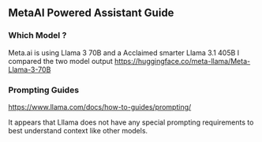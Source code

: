## MetaAI Powered Assistant Guide

### Which Model ?

Meta.ai is using Llama 3 70B and a Acclaimed smarter Llama 3.1 405B
I compared the two model output
https://huggingface.co/meta-llama/Meta-Llama-3-70B


### Prompting Guides

https://www.llama.com/docs/how-to-guides/prompting/

It appears that Lllama does not have any special prompting requirements to best understand context like other models.